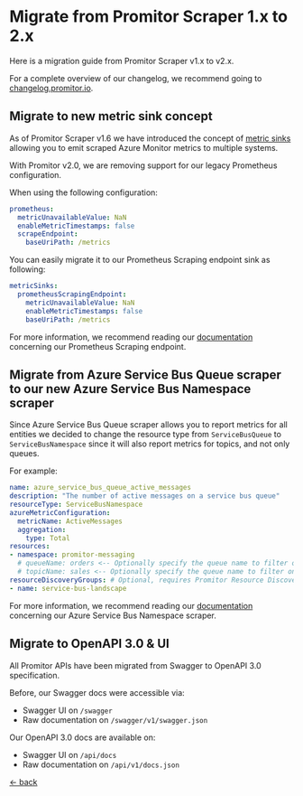 # Migrate from Promitor Scraper 1.x to 2.x

Here is a migration guide from Promitor Scraper v1.x to v2.x.

For a complete overview of our changelog, we recommend going to [changelog.promitor.io](https://changelog.promitor.io).

## Migrate to new metric sink concept

As of Promitor Scraper v1.6 we have introduced the concept of [metric sinks](./../scraping/runtime-configuration.md#metric-sinks)
 allowing you to emit scraped Azure Monitor metrics to multiple systems.

With Promitor v2.0, we are removing support for our legacy Prometheus configuration.

When using the following configuration:

```yaml
prometheus:
  metricUnavailableValue: NaN
  enableMetricTimestamps: false
  scrapeEndpoint:
    baseUriPath: /metrics
```

You can easily migrate it to our Prometheus Scraping endpoint sink as following:

```yaml
metricSinks:
  prometheusScrapingEndpoint:
    metricUnavailableValue: NaN
    enableMetricTimestamps: false
    baseUriPath: /metrics
```

For more information, we recommend reading our
 [documentation](./../scraping/runtime-configuration.md#prometheus-scraping-endpoint) concerning our Prometheus Scraping endpoint.

## Migrate from Azure Service Bus Queue scraper to our new Azure Service Bus Namespace scraper

Since Azure Service Bus Queue scraper allows you to report metrics for all entities we decided to change the resource
 type from `ServiceBusQueue` to `ServiceBusNamespace` since it will also report metrics for topics, and not only queues.

For example:

```yaml
name: azure_service_bus_queue_active_messages
description: "The number of active messages on a service bus queue"
resourceType: ServiceBusNamespace
azureMetricConfiguration:
  metricName: ActiveMessages
  aggregation:
    type: Total
resources:
- namespace: promitor-messaging
  # queueName: orders <-- Optionally specify the queue name to filter on
  # topicName: sales <-- Optionally specify the queue name to filter on
resourceDiscoveryGroups: # Optional, requires Promitor Resource Discovery agent (https://promitor.io/concepts/how-it-works#using-resource-discovery)
- name: service-bus-landscape
```

For more information, we recommend reading our
 [documentation](./../scraping/providers/service-bus-namespace.md)
  concerning our Azure Service Bus Namespace scraper.

## Migrate to OpenAPI 3.0 & UI

All Promitor APIs have been migrated from Swagger to OpenAPI 3.0 specification.

Before, our Swagger docs were accessible via:

- Swagger UI on `/swagger`
- Raw documentation on `/swagger/v1/swagger.json`

Our OpenAPI 3.0 docs are available on:

- Swagger UI on `/api/docs`
- Raw documentation on `/api/v1/docs.json`

[&larr; back](../index.md)
